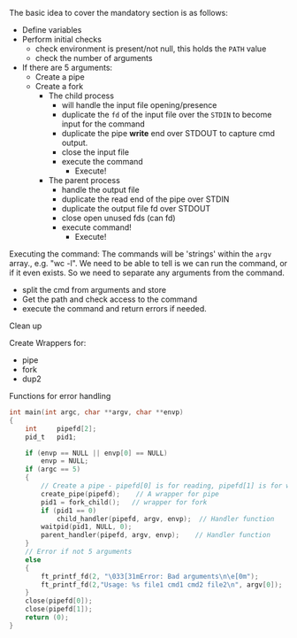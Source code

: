 The basic idea to cover the mandatory section is as follows:

- Define variables
- Perform initial checks
	- check environment is present/not null, this holds the `PATH` value
	- check the number of arguments
- If there are 5 arguments:
	- Create a pipe 
	- Create a fork
		- The child process
			- will handle the input file opening/presence
			- duplicate the `fd` of the input file over the `STDIN` to become input for the command
			- duplicate the pipe **write** end over STDOUT to capture cmd output.
			- close the input file
			- execute the command
				- Execute!
		- The parent process
			-  handle the output file
			- duplicate the read end of the pipe over STDIN
			- duplicate the output file fd over STDOUT
			- close open unused fds (can fd)
			- execute command!
				- Execute!

Executing the command:
The commands will be 'strings' within the `argv` array., e.g. "wc -l". We need to be able to tell is we can run the command, or if it even exists. So we need to separate any arguments from the command. 

* split the cmd from arguments and store
* Get the path and check access to the command
* execute the command and return errors if needed. 

Clean up


Create Wrappers for:
* pipe
* fork
* dup2

Functions for error handling


```c
int	main(int argc, char **argv, char **envp)
{
	int		pipefd[2];
	pid_t	pid1;

	if (envp == NULL || envp[0] == NULL)
		envp = NULL;
	if (argc == 5)
	{
		// Create a pipe - pipefd[0] is for reading, pipefd[1] is for writing
		create_pipe(pipefd);    // A wrapper for pipe 
		pid1 = fork_child();   // wrapper for fork
		if (pid1 == 0)
			child_handler(pipefd, argv, envp);  // Handler function
		waitpid(pid1, NULL, 0);
		parent_handler(pipefd, argv, envp);    // Handler function
	}
	// Error if not 5 arguments
	else
	{
		ft_printf_fd(2, "\033[31mError: Bad arguments\n\e[0m");
		ft_printf_fd(2,"Usage: %s file1 cmd1 cmd2 file2\n", argv[0]);
	}
	close(pipefd[0]);
	close(pipefd[1]);
	return (0);
}
```